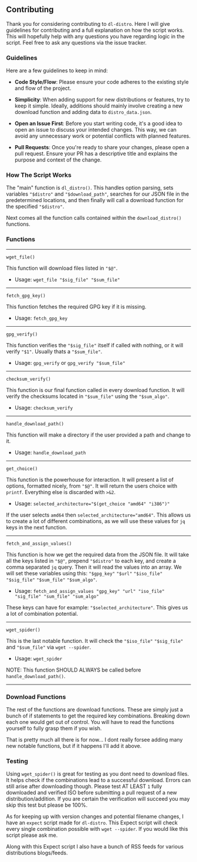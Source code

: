 ## Contributing

Thank you for considering contributing to `dl-distro`. Here I will give guidelines for contributing and a full explanation on how the script works. This will hopefully help with any questions you have regarding logic in the script. Feel free to ask any questions via the issue tracker.

### Guidelines

Here are a few guidelines to keep in mind:

- **Code Style/Flow**: Please ensure your code adheres to the existing style and flow of the project.

- **Simplicity**: When adding support for new distributions or features, try to keep it simple. Ideally, additions should mainly involve creating a new download function and adding data to `distro_data.json`.

- **Open an Issue First**: Before you start writing code, it's a good idea to open an issue to discuss your intended changes. This way, we can avoid any unnecessary work or potential conflicts with planned features.

- **Pull Requests**: Once you're ready to share your changes, please open a pull request. Ensure your PR has a descriptive title and explains the purpose and context of the change.

### How The Script Works

The "main" function is `dl_distro()`. This handles option parsing, sets variables `"$distro"` and `"$download_path"`, searches for our JSON file in the predetermined locations, and then finally will call a download function for the specified `"$distro"`.

Next comes all the function calls contained within the `download_distro()` functions.

### Functions

---

`wget_file()`

This function will download files listed in `"$@"`.

- Usage: `wget_file "$sig_file" "$sum_file"`

---

`fetch_gpg_key()`

This function fetches the required GPG key if it is missing.

- Usage: `fetch_gpg_key`

---

`gpg_verify()`

This function verifies the `"$sig_file"` itself if called with nothing, or it will verify `"$1"`. Usually thats a `"$sum_file"`.

- Usage: `gpg_verify` or `gpg_verify "$sum_file"`

---

`checksum_verify()`

This function is our final function called in every download function. It will verify the checksums located in `"$sum_file"` using the `"$sum_algo"`.

- Usage: `checksum_verify`

---

`handle_download_path()`

This function will make a directory if the user provided a path and change to it.

- Usage: `handle_download_path`

---

`get_choice()`

This function is the powerhouse for interaction. It will present a list of options, formatted nicely, from `"$@"`. It will return the users choice with `printf`. Everything else is discarded with `>&2`.

- Usage: `selected_architecture="$(get_choice "amd64" "i386")"`

If the user selects `amd64` then `selected_architecture="amd64"`. This allows us to create a lot of different combinations, as we will use these values for `jq` keys in the next function.

---

`fetch_and_assign_values()`

This function is how we get the required data from the JSON file. It will take all the keys listed in `"$@"`, prepend `"$distro"` to each key, and create a comma separated `jq` query. Then it will read the values into an array. We will set these variables using this: `"$gpg_key"` `"$url"` `"$iso_file"` `"$sig_file"` `"$sum_file"` `"$sum_algo"`.

- Usage: `fetch_and_assign_values "gpg_key" "url" "iso_file" "sig_file" "sum_file" "sum_algo"`

These keys can have for example: `"$selected_architecture"`. This gives us a lot of combination potential.

---

`wget_spider()`

This is the last notable function. It will check the `"$iso_file"` `"$sig_file"` and `"$sum_file"` via `wget --spider`.

- Usage: `wget_spider`

NOTE: This function SHOULD ALWAYS be called before `handle_download_path()`.

---

### Download Functions
The rest of the functions are download functions. These are simply just a bunch of if statements to get the required key combinations. Breaking down each one would get out of control. You will have to read the functions yourself to fully grasp them if you wish.

That is pretty much all there is for now... I dont really forsee adding many new notable functions, but if it happens I'll add it above.

### Testing
Using `wget_spider()` is great for testing as you dont need to download files. It helps check if the combinations lead to a successful download. Errors can still arise after downloading though. Please test AT LEAST `1` fully downloaded and verified ISO before submitting a pull request of a new distribution/addition. If you are certain the verification will succeed you may skip this test but please be 100%.

As for keeping up with version changes and potential filename changes, I have an `expect` script made for `dl-distro`. This Expect script will check every single combination possible with `wget --spider`. If you would like this script please ask me.

Along with this Expect script I also have a bunch of RSS feeds for various distributions blogs/feeds.
